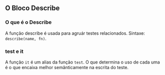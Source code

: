 ## O Bloco Describe

### O que é o Describe

A função describe é usada para agruár testes relacionados. Sintaxe: `describe(name, fn)`.

### test e it

A função `it` é um alias da função `test`. O que determina o uso de cada uma é o que encaixa melhor semânticamente na escrita do teste.